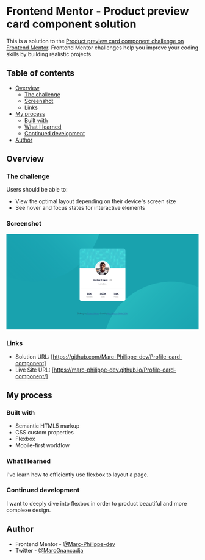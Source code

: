 # Frontend Mentor - Product preview card component solution

This is a solution to the [Product preview card component challenge on Frontend Mentor](https://www.frontendmentor.io/challenges/product-preview-card-component-GO7UmttRfa). Frontend Mentor challenges help you improve your coding skills by building realistic projects. 

## Table of contents

- [Overview](#overview)
  - [The challenge](#the-challenge)
  - [Screenshot](#screenshot)
  - [Links](#links)
- [My process](#my-process)
  - [Built with](#built-with)
  - [What I learned](#what-i-learned)
  - [Continued development](#continued-development)
- [Author](#author)
 

## Overview

### The challenge

Users should be able to:

- View the optimal layout depending on their device's screen size
- See hover and focus states for interactive elements

### Screenshot

![](./images/frontend-Mentor-Profile-card-component.png)

 
### Links

- Solution URL: [https://github.com/Marc-Philippe-dev/Profile-card-component] 
- Live Site URL: [https://marc-philippe-dev.github.io/Profile-card-component/] 

## My process

### Built with

- Semantic HTML5 markup
- CSS custom properties
- Flexbox
- Mobile-first workflow
 
 
### What I learned

I've learn how to efficiently  use flexbox to layout a page.


### Continued development

I want to deeply dive into flexbox in order to product beautiful and more complexe design.

 
 
## Author

- Frontend Mentor - [@Marc-Philippe-dev](https://www.frontendmentor.io/profile/@Marc-Philippe-dev)
- Twitter - [@MarcGnancadja](https://www.twitter.com/MarcGnancadja)

 